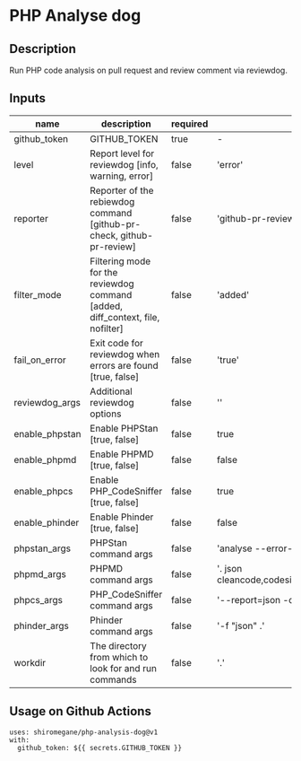 # PHP Analyse dog

## Description
Run PHP code analysis on pull request and review comment via reviewdog.

## Inputs
name | description | required | default
---|---|---|---
github_token|GITHUB_TOKEN|true|-
level|Report level for reviewdog [info, warning, error]|false|'error'
reporter|Reporter of the rebiewdog command [github-pr-check, github-pr-review]|false|'github-pr-review'
filter_mode|Filtering mode for the reviewdog command [added, diff_context, file, nofilter]|false|'added'
fail_on_error|Exit code for reviewdog when errors are found [true, false]|false|'true'
reviewdog_args|Additional reviewdog options|false|''
enable_phpstan|Enable PHPStan [true, false]|false|true
enable_phpmd|Enable PHPMD [true, false]|false|false
enable_phpcs|Enable PHP_CodeSniffer [true, false]|false|true
enable_phinder|Enable Phinder [true, false]|false|false
phpstan_args|PHPStan command args|false|'analyse --error-format=raw --no-progress .'
phpmd_args|PHPMD command args|false|'. json cleancode,codesize,controversial,design,naming,unusedcode'
phpcs_args|PHP_CodeSniffer command args|false|'--report=json -q .'
phinder_args|Phinder command args|false|'-f "json" .'
workdir|The directory from which to look for and run commands|false|'.'

## Usage on Github Actions
```
uses: shiromegane/php-analysis-dog@v1
with:
  github_token: ${{ secrets.GITHUB_TOKEN }}
```
